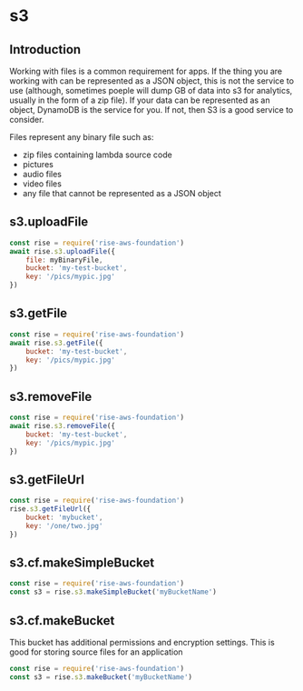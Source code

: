 # s3

## Introduction

Working with files is a common requirement for apps. If the thing you are working with
can be represented as a JSON object, this is not the service to use (although, sometimes poeple will dump GB of data
into s3 for analytics, usually in the form of a zip file). If your data can be represented as
an object, DynamoDB is the service for you. If not, then S3 is a good service to consider.

Files represent any binary file
such as:

-   zip files containing lambda source code
-   pictures
-   audio files
-   video files
-   any file that cannot be represented as a JSON object

## s3.uploadFile

```js
const rise = require('rise-aws-foundation')
await rise.s3.uploadFile({
    file: myBinaryFile,
    bucket: 'my-test-bucket',
    key: '/pics/mypic.jpg'
})
```

## s3.getFile

```js
const rise = require('rise-aws-foundation')
await rise.s3.getFile({
    bucket: 'my-test-bucket',
    key: '/pics/mypic.jpg'
})
```

## s3.removeFile

```js
const rise = require('rise-aws-foundation')
await rise.s3.removeFile({
    bucket: 'my-test-bucket',
    key: '/pics/mypic.jpg'
})
```

## s3.getFileUrl

```js
const rise = require('rise-aws-foundation')
rise.s3.getFileUrl({
    bucket: 'mybucket',
    key: '/one/two.jpg'
})
```

## s3.cf.makeSimpleBucket

```js
const rise = require('rise-aws-foundation')
const s3 = rise.s3.makeSimpleBucket('myBucketName')
```

## s3.cf.makeBucket

This bucket has additional permissions and encryption settings. This is good
for storing source files for an application

```js
const rise = require('rise-aws-foundation')
const s3 = rise.s3.makeBucket('myBucketName')
```
